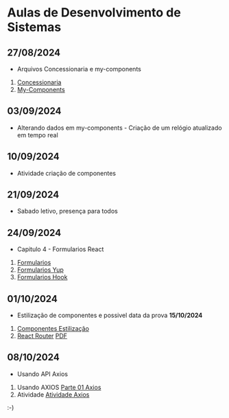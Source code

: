 # Aulas de Desenvolvimento de Sistemas 

## 27/08/2024
- Arquivos Concessionaria e my-components
1. [Concessionaria](./concessionaria/)
2. [My-Components](./my-components/)


## 03/09/2024
- Alterando dados em my-components - Criação de um relógio atualizado em tempo real 

## 10/09/2024
- Atividade criação de componentes

## 21/09/2024
- Sabado letivo, presença para todos 

## 24/09/2024
- Capitulo 4 - Formularios React 
1. [Formularios](./formularios/)
2. [Formularios Yup](./form-yup)
3. [Formularios Hook](./form-hook)


## 01/10/2024
- Estilização de componentes e possivel data da prova **15/10/2024**
1. [Componentes Estilização](./componentes-react/)
2. [React Router](./router-react/)  [PDF](./__Atividades/Capítulo%208_%20Introdução%20ao%20React%20Router_%20Navegação%20entre%20páginas%20e%20configuração%20de%20rotas.pdf)

## 08/10/2024
- Usando API Axios
1. Usando AXIOS [Parte 01 Axios](./axios/) 
2. Atividade [Atividade Axios](./atividadeApiHook/)



:-)